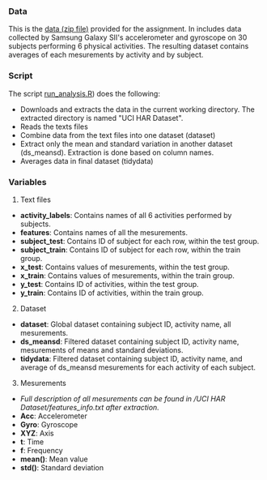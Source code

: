 ### Data

This is the [data (zip file)](https://d396qusza40orc.cloudfront.net/getdata%2Fprojectfiles%2FUCI%20HAR%20Dataset.zip) provided for the assignment.
In includes data collected by Samsung Galaxy SII's accelerometer and gyroscope on 30 subjects performing 6 physical activities.
The resulting dataset contains averages of each mesurements by activity and by subject.

### Script

The script [run_analysis.R](.//run_analysis.R)) does the following:
- Downloads and extracts the data in the current working directory. The extracted directory is named "UCI HAR Dataset".
- Reads the texts files
- Combine data from the text files into one dataset (dataset)
- Extract only the mean and standard variation in another dataset (ds_meansd). Extraction is done based on column names.
- Averages data in final dataset (tidydata)

### Variables

1. Text files
  - **activity_labels**: Contains names of all 6 activities performed by subjects.
  - **features**: Contains names of all the mesurements.
  - **subject_test**: Contains ID of subject for each row, within the test group.
  - **subject_train**: Contains ID of subject for each row, within the train group.
  - **x_test**: Contains values of mesurements, within the test group.
  - **x_train**: Contains values of mesurements, within the train group.
  - **y_test**: Contains ID of activities, within the test group.
  - **y_train**: Contains ID of activities, within the train group.

2. Dataset
  - **dataset**: Global dataset containing subject ID, activity name, all mesurements.
  - **ds_meansd**: Filtered dataset containing subject ID, activity name, mesurements of means and standard deviations.
  - **tidydata**: Filtered dataset containing subject ID, activity name, and average of ds_meansd mesurements for each activity of each subject.

3. Mesurements
  - *Full description of all mesurements can be found in /UCI HAR Dataset/features_info.txt after extraction.*
  - **Acc**: Accelerometer
  - **Gyro**: Gyroscope
  - **XYZ**: Axis
  - **t**: Time
  - **f**: Frequency
  - **mean()**: Mean value
  - **std()**: Standard deviation
